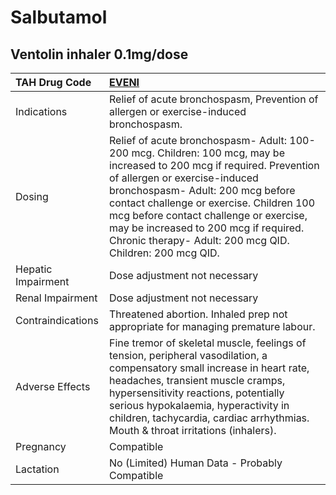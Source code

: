 # Salbutamol

## Ventolin inhaler 0.1mg/dose

| TAH Drug Code      | [EVENI](https://www.tahsda.org.tw/drugs/hissearch.php?drug_code=EVENI)                                                                                                                                                                                                                                                                                                                  |
|:-------------------|:----------------------------------------------------------------------------------------------------------------------------------------------------------------------------------------------------------------------------------------------------------------------------------------------------------------------------------------------------------------------------------------|
| Indications        | Relief of acute bronchospasm, Prevention of allergen or exercise-induced bronchospasm.                                                                                                                                                                                                                                                                                                  |
| Dosing             | Relief of acute bronchospasm- Adult: 100-200 mcg. Children: 100 mcg, may be increased to 200 mcg if required. Prevention of allergen or exercise-induced bronchospasm- Adult: 200 mcg before contact challenge or exercise. Children 100 mcg before contact challenge or exercise, may be increased to 200 mcg if required. Chronic therapy- Adult: 200 mcg QID. Children: 200 mcg QID. |
| Hepatic Impairment | Dose adjustment not necessary                                                                                                                                                                                                                                                                                                                                                           |
| Renal Impairment   | Dose adjustment not necessary                                                                                                                                                                                                                                                                                                                                                           |
| Contraindications  | Threatened abortion. Inhaled prep not appropriate for managing premature labour.                                                                                                                                                                                                                                                                                                        |
| Adverse Effects    | Fine tremor of skeletal muscle, feelings of tension, peripheral vasodilation, a compensatory small increase in heart rate, headaches, transient muscle cramps, hypersensitivity reactions, potentially serious hypokalaemia, hyperactivity in children, tachycardia, cardiac arrhythmias. Mouth & throat irritations (inhalers).                                                        |
| Pregnancy          | Compatible                                                                                                                                                                                                                                                                                                                                                                              |
| Lactation          | No (Limited) Human Data - Probably Compatible                                                                                                                                                                                                                                                                                                                                           |

